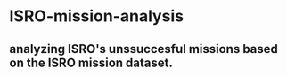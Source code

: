 # ISRO-mission-analysis


## analyzing ISRO's unssuccesful missions based on the ISRO mission dataset. 

